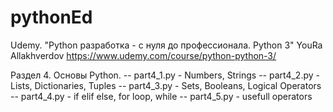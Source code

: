# pythonEd

Udemy. "Python разработка - с нуля до профессионала. Python 3" YouRa Allakhverdov https://www.udemy.com/course/python-python-3/

Раздел 4. Основы Python.
-- part4_1.py - Numbers, Strings
-- part4_2.py - Lists, Dictionaries, Tuples
-- part4_3.py - Sets, Booleans, Logical Operators
-- part4_4.py - if elif else, for loop, while
-- part4_5.py - usefull operators